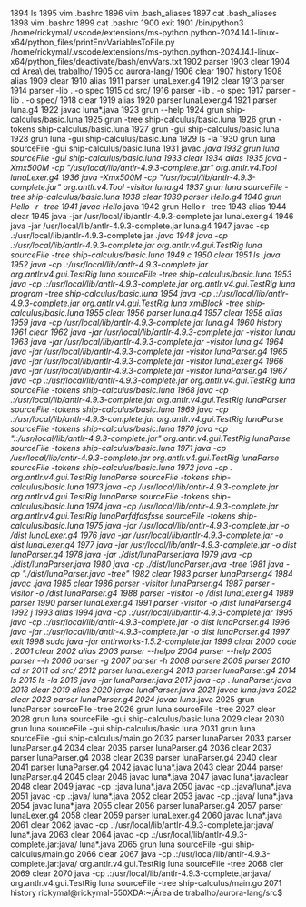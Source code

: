  1894  ls
 1895  vim .bashrc 
 1896  vim .bash_aliases
 1897  cat .bash_aliases 
 1898  vim .bashrc 
 1899  cat .bashrc 
 1900  exit
 1901  /bin/python3 /home/rickymal/.vscode/extensions/ms-python.python-2024.14.1-linux-x64/python_files/printEnvVariablesToFile.py /home/rickymal/.vscode/extensions/ms-python.python-2024.14.1-linux-x64/python_files/deactivate/bash/envVars.txt
 1902  parser
 1903  clear
 1904  cd Área\ de\ trabalho/
 1905  cd aurora-lang/
 1906  clear
 1907  history
 1908  alias
 1909  clear
 1910  alias
 1911  parser lunaLexer.g4
 1912  clear
 1913  parser
 1914  parser -lib . -o spec
 1915  cd src/
 1916  parser -lib . -o spec
 1917  parser -lib . -o spec/
 1918  clear
 1919  alias
 1920  parser lunaLexer.g4 
 1921  parser luna.g4 
 1922  javac luna*.java
 1923  grun --help
 1924  grun ship-calculus/basic.luna 
 1925  grun -tree ship-calculus/basic.luna 
 1926  grun -tokens ship-calculus/basic.luna 
 1927  grun -gui ship-calculus/basic.luna 
 1928  grun luna -gui ship-calculus/basic.luna 
 1929  ls -la
 1930  grun luna sourceFile -gui ship-calculus/basic.luna 
 1931  javac *.java
 1932  grun luna sourceFile -gui ship-calculus/basic.luna 
 1933  clear
 1934  alias
 1935  java -Xmx500M -cp "/usr/local/lib/antlr-4.9.3-complete.jar" org.antlr.v4.Tool lunaLexer.g4 
 1936  java -Xmx500M -cp "/usr/local/lib/antlr-4.9.3-complete.jar" org.antlr.v4.Tool -visitor luna.g4 
 1937  grun luna sourceFile -tree ship-calculus/basic.luna 
 1938  clear
 1939  parser Hello.g4 
 1940  grun Hello -r -tree
 1941  javac Hello*.java
 1942  grun Hello r -tree
 1943  alias
 1944  clear
 1945  java -jar /usr/local/lib/antlr-4.9.3-complete.jar lunaLexer.g4
 1946  java -jar /usr/local/lib/antlr-4.9.3-complete.jar luna.g4 
 1947  javac -cp .:/usr/local/lib/antlr-4.9.3-complete.jar *.java
 1948  java -cp .:/usr/local/lib/antlr-4.9.3-complete.jar org.antlr.v4.gui.TestRig luna sourceFile -tree ship-calculus/basic.luna 
 1949  c
 1950  clear
 1951  ls *.java
 1952  java -cp .:/usr/local/lib/antlr-4.9.3-complete.jar org.antlr.v4.gui.TestRig luna sourceFile -tree ship-calculus/basic.luna 
 1953  java -cp .:/usr/local/lib/antlr-4.9.3-complete.jar org.antlr.v4.gui.TestRig luna program -tree ship-calculus/basic.luna 
 1954  java -cp .:/usr/local/lib/antlr-4.9.3-complete.jar org.antlr.v4.gui.TestRig luna xmlBlock -tree ship-calculus/basic.luna 
 1955  clear
 1956  parser luna.g4 
 1957  clear
 1958  alias
 1959  java -cp /usr/local/lib/antlr-4.9.3-complete.jar luna.g4
 1960  history
 1961  clear
 1962  java -jar /usr/local/lib/antlr-4.9.3-complete.jar -visitor lunau
 1963  java -jar /usr/local/lib/antlr-4.9.3-complete.jar -visitor luna.g4
 1964  java -jar /usr/local/lib/antlr-4.9.3-complete.jar -visitor lunaParser.g4 
 1965  java -jar /usr/local/lib/antlr-4.9.3-complete.jar -visitor lunaLexer.g4 
 1966  java -jar /usr/local/lib/antlr-4.9.3-complete.jar -visitor lunaParser.g4 
 1967  java -cp .:/usr/local/lib/antlr-4.9.3-complete.jar org.antlr.v4.gui.TestRig luna sourceFile -tokens ship-calculus/basic.luna 
 1968  java -cp .:/usr/local/lib/antlr-4.9.3-complete.jar org.antlr.v4.gui.TestRig lunaParser sourceFile -tokens ship-calculus/basic.luna 
 1969  java -cp .:/usr/local/lib/antlr-4.9.3-complete.jar org.antlr.v4.gui.TestRig lunaParse sourceFile -tokens ship-calculus/basic.luna 
 1970  java -cp ".:/usr/local/lib/antlr-4.9.3-complete.jar" org.antlr.v4.gui.TestRig lunaParse sourceFile -tokens ship-calculus/basic.luna 
 1971  java -cp /usr/local/lib/antlr-4.9.3-complete.jar org.antlr.v4.gui.TestRig lunaParse sourceFile -tokens ship-calculus/basic.luna 
 1972  java -cp .  org.antlr.v4.gui.TestRig lunaParse sourceFile -tokens ship-calculus/basic.luna 
 1973  java -cp /usr/local/lib/antlr-4.9.3-complete.jar org.antlr.v4.gui.TestRig lunaParse sourceFile -tokens ship-calculus/basic.luna 
 1974  java -cp /usr/local/lib/antlr-4.9.3-complete.jar org.antlr.v4.gui.TestRig lunaParfdfdsfsse sourceFile -tokens ship-calculus/basic.luna 
 1975  java -jar /usr/local/lib/antlr-4.9.3-complete.jar -o /dist lunaLexer.g4 
 1976  java -jar /usr/local/lib/antlr-4.9.3-complete.jar -o dist lunaLexer.g4 
 1977  java -jar /usr/local/lib/antlr-4.9.3-complete.jar -o dist lunaParser.g4 
 1978  java -jar ./dist/lunaParser.java
 1979  java -cp ./dist/lunaParser.java
 1980  java -cp ./dist/lunaParser.java -tree
 1981  java -cp "./dist/lunaParser.java -tree"
 1982  clear
 1983  parser lunaParser.g4 
 1984  javac *.java
 1985  clear
 1986  parser -visitor lunaParser.g4 
 1987  parser -visitor -o /dist lunaParser.g4 
 1988  parser -visitor -o /dist lunaLexer.g4 
 1989  parser
 1990  parser lunaLexer.g4 
 1991  parser -visitor -o /dist lunaParser.g4 
 1992  j
 1993  alias
 1994  java -cp .:/usr/local/lib/antlr-4.9.3-complete.jar 
 1995  java -cp .:/usr/local/lib/antlr-4.9.3-complete.jar -o dist lunaParser.g4 
 1996  java -jar .:/usr/local/lib/antlr-4.9.3-complete.jar -o dist lunaParser.g4 
 1997  exit
 1998  sudo java -jar antlrworks-1.5.2-complete.jar 
 1999  clear
 2000  code .
 2001  clear
 2002  alias
 2003  parser --helpo
 2004  parser --help
 2005  parser --h
 2006  parser -g
 2007  parser -h
 2008  parsere
 2009  parser
 2010  cd sr
 2011  cd src/
 2012  parser lunaLexer.g4 
 2013  parser lunaParser.g4 
 2014  ls
 2015  ls -la
 2016  java -jar lunaParser.java
 2017  java -cp . lunaParser.java
 2018  clear
 2019  alias
 2020  javac lunaParser*.java
 2021  javac luna*.java
 2022  clear
 2023  parser lunaParser.g4 
 2024  javac luna*.java
 2025  grun lunaParser sourceFile -tree
 2026  grun luna sourceFile -tree
 2027  clear
 2028  grun luna sourceFile -gui ship-calculus/basic.luna 
 2029  clear
 2030  grun luna sourceFile -gui ship-calculus/basic.luna 
 2031  grun luna sourceFile -gui ship-calculus/main.go 
 2032  parser lunaParser
 2033  parser lunaParser.g4 
 2034  clear
 2035  parser lunaParser.g4 
 2036  clear
 2037  parser lunaParser.g4 
 2038  clear
 2039  parser lunaParser.g4 
 2040  clear
 2041  parser lunaParser.g4 
 2042  javac luna*.java
 2043  clear
 2044  parser lunaParser.g4 
 2045  clear
 2046  javac luna*.java
 2047  javac luna*.javaclear
 2048  clear
 2049  javac -cp .:java luna*.java
 2050  javac -cp .:java/luna*.java
 2051  javac -cp .:java/ luna*.java
 2052  clear
 2053  javac -cp .:java/ luna*.java
 2054  javac luna*.java
 2055  clear
 2056  parser lunaParser.g4 
 2057  parser lunaLexer.g4 
 2058  clear
 2059  parser lunaLexer.g4 
 2060  javac luna*.java
 2061  clear
 2062  javac -cp .:/usr/local/lib/antlr-4.9.3-complete.jar:java/ luna*.java
 2063  clear
 2064  javac -cp .:/usr/local/lib/antlr-4.9.3-complete.jar:java/ luna*.java
 2065  grun luna sourceFile -gui ship-calculus/main.go 
 2066  clear
 2067  java -cp .:/usr/local/lib/antlr-4.9.3-complete.jar:java/ org.antlr.v4.gui.TestRig luna sourceFile -tree 
 2068  cler
 2069  clear
 2070  java -cp .:/usr/local/lib/antlr-4.9.3-complete.jar:java/ org.antlr.v4.gui.TestRig luna sourceFile -tree ship-calculus/main.go 
 2071  history
rickymal@rickymal-550XDA:~/Área de trabalho/aurora-lang/src$ 

